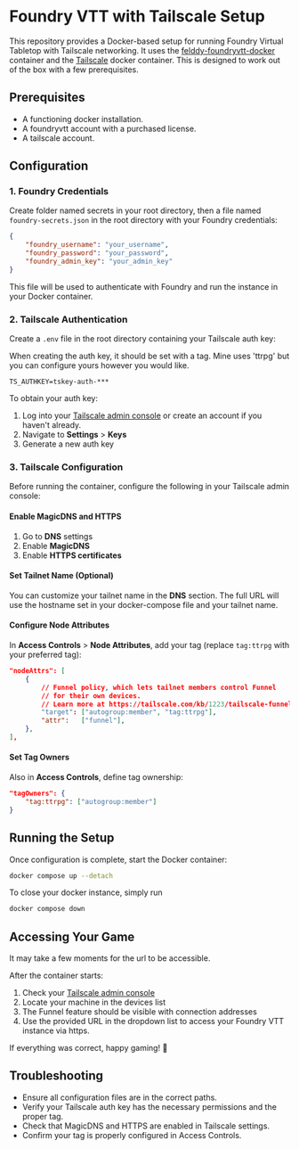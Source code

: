 # Foundry VTT with Tailscale Setup

This repository provides a Docker-based setup for running Foundry Virtual Tabletop with Tailscale networking. It uses the [felddy-foundryvtt-docker](https://github.com/felddy/foundryvtt-docker) container and the [Tailscale](https://hub.docker.com/r/tailscale/tailscale) docker container. 
This is designed to work out of the box with a few prerequisites. 

## Prerequisites

- A functioning docker installation.
- A foundryvtt account with a purchased license.
- A tailscale account. 

## Configuration

### 1. Foundry Credentials

Create folder named secrets in your root directory, then a file named `foundry-secrets.json` in the root directory with your Foundry credentials:

```json
{
    "foundry_username": "your_username",
    "foundry_password": "your_password",
    "foundry_admin_key": "your_admin_key"
}
```

This file will be used to authenticate with Foundry and run the instance in your Docker container.

### 2. Tailscale Authentication

Create a `.env` file in the root directory containing your Tailscale auth key:

When creating the auth key, it should be set with a tag. Mine uses 'ttrpg' but you can configure yours however you would like. 

```env
TS_AUTHKEY=tskey-auth-***
```

To obtain your auth key:
1. Log into your [Tailscale admin console](https://login.tailscale.com/admin) or create an account if you haven't already.
2. Navigate to **Settings** > **Keys**
3. Generate a new auth key

### 3. Tailscale Configuration

Before running the container, configure the following in your Tailscale admin console:

#### Enable MagicDNS and HTTPS
1. Go to **DNS** settings
2. Enable **MagicDNS**
3. Enable **HTTPS certificates**

#### Set Tailnet Name (Optional)
You can customize your tailnet name in the **DNS** section. The full URL will use the hostname set in your docker-compose file and your tailnet name.

#### Configure Node Attributes
In **Access Controls** > **Node Attributes**, add your tag (replace `tag:ttrpg` with your preferred tag):

```json
"nodeAttrs": [
    {
        // Funnel policy, which lets tailnet members control Funnel
        // for their own devices.
        // Learn more at https://tailscale.com/kb/1223/tailscale-funnel/
        "target": ["autogroup:member", "tag:ttrpg"],
        "attr":   ["funnel"],
    },
],
```

#### Set Tag Owners
Also in **Access Controls**, define tag ownership:

```json
"tagOwners": {
    "tag:ttrpg": ["autogroup:member"]
}
```

## Running the Setup

Once configuration is complete, start the Docker container:

```bash
docker compose up --detach
```

To close your docker instance, simply run

```bash
docker compose down
```

## Accessing Your Game

It may take a few moments for the url to be accessible.

After the container starts:

1. Check your [Tailscale admin console](https://login.tailscale.com/admin/machines)
2. Locate your machine in the devices list
3. The Funnel feature should be visible with connection addresses
4. Use the provided URL in the dropdown list to access your Foundry VTT instance via https.

If everything was correct, happy gaming! 🎲

## Troubleshooting

- Ensure all configuration files are in the correct paths.
- Verify your Tailscale auth key has the necessary permissions and the proper tag.
- Check that MagicDNS and HTTPS are enabled in Tailscale settings.
- Confirm your tag is properly configured in Access Controls.
